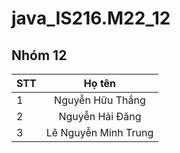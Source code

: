 # java_IS216.M22_12
## Nhóm 12
|STT   |   Họ tên  |
|----------|:-------------:|
|1 |  Nguyễn Hữu Thắng |
| 2 |    Nguyễn Hải Đăng   |
|3 |Lê Nguyễn Minh Trung |
